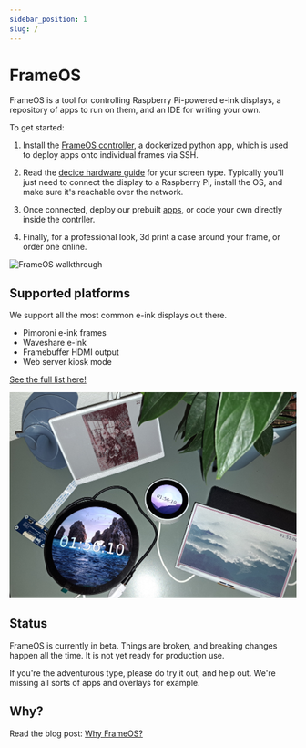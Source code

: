 ```yaml
---
sidebar_position: 1
slug: /
---
```


# FrameOS 

FrameOS is a tool for controlling Raspberry Pi-powered e-ink displays, a repository of apps to run on them, and an IDE for writing your own. 

To get started:

1. Install the [FrameOS controller](/installation/controller), a dockerized python app, which is used to deploy apps onto individual frames via SSH.

2. Read the [decice hardware guide](/devices) for your screen type. Typically you'll just need to connect the display to a Raspberry Pi, install the OS, and make sure it's reachable over the network. 

3. Once connected, deploy our prebuilt [apps](/apps), or code your own directly inside the contrller.

4. Finally, for a professional look, 3d print a case around your frame, or order one online.

![FrameOS walkthrough](./_img/walkthrough.gif)

## Supported platforms

We support all the most common e-ink displays out there.

- Pimoroni e-ink frames
- Waveshare e-ink
- Framebuffer HDMI output
- Web server kiosk mode

[See the full list here!](/devices)

![FrameOS Frames](./_img/1-frames.jpg)

## Status

FrameOS is currently in beta. Things are broken, and breaking changes happen all the time. It is not yet ready for production use.

If you're the adventurous type, please do try it out, and help out. We're missing all sorts of apps and overlays for example.

## Why?

Read the blog post: [Why FrameOS?](/blog/why-frameos)
